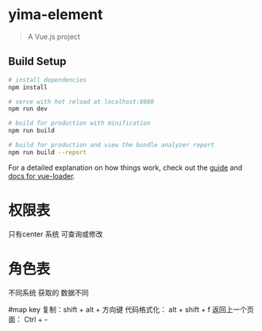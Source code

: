 # yima-element

> A Vue.js project

## Build Setup

``` bash
# install dependencies
npm install

# serve with hot reload at localhost:8080
npm run dev

# build for production with minification
npm run build

# build for production and view the bundle analyzer report
npm run build --report
```

For a detailed explanation on how things work, check out the [guide](http://vuejs-templates.github.io/webpack/) and [docs for vue-loader](http://vuejs.github.io/vue-loader).

# 权限表
只有center 系统 可查询或修改
# 角色表
不同系统 获取的 数据不同

#map key 
复制：shift + alt + 方向键 
代码格式化： alt + shift + f
返回上一个页面： Ctrl + -